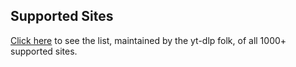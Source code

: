 ## Supported Sites

[Click here](https://github.com/yt-dlp/yt-dlp/blob/master/supportedsites.md) to see the list, maintained by the yt-dlp folk, of all 1000+ supported sites. 
